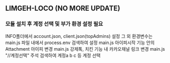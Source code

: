 ## LIMGEH-LOCO (NO MORE UPDATE)
### 모듈 설치 후 계정 선택 및 부가 환경 설정 필요
INFO폴더에서 account.json, client.json(topAdmins) 설정
그 외 환경변수는 main.js 파일 내에서 process.env 검색하여 설정
main.js 아이피시작 기능 안의 Attachment 아이피 변경
main.js 강제톡, 치킨 기능 내 카카오채널 링크 변경
main.js "//계정선택" 주석 검색하여 계정a b c 등 계정 선택
